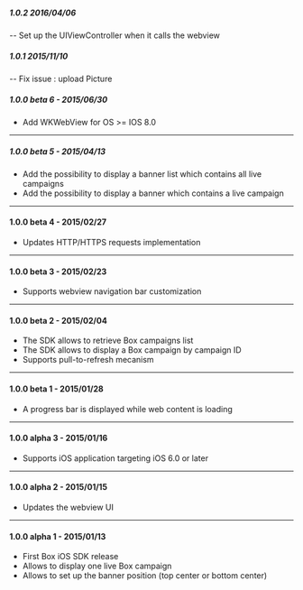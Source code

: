 ##### 1.0.2 2016/04/06

-- Set up the UIViewController when it calls the webview

##### 1.0.1 2015/11/10

-- Fix issue : upload Picture

##### 1.0.0 beta 6 - 2015/06/30

- Add WKWebView for OS >= IOS 8.0

---
##### 1.0.0 beta 5 - 2015/04/13

- Add the possibility to display a banner list which contains all live campaigns
- Add the possibility to display a banner which contains a live campaign

---
#### 1.0.0 beta 4 - 2015/02/27

- Updates HTTP/HTTPS requests implementation

---
#### 1.0.0 beta 3 - 2015/02/23

- Supports webview navigation bar customization

---
#### 1.0.0 beta 2 - 2015/02/04

- The SDK allows to retrieve Box campaigns list
- The SDK allows to display a Box campaign by campaign ID
- Supports pull-to-refresh mecanism

---
#### 1.0.0 beta 1 - 2015/01/28

- A progress bar is displayed while web content is loading

---
#### 1.0.0 alpha 3 - 2015/01/16

- Supports iOS application targeting iOS 6.0 or later

---
#### 1.0.0 alpha 2 - 2015/01/15

- Updates the webview UI

---
#### 1.0.0 alpha 1 - 2015/01/13

- First Box iOS SDK release
- Allows to display one live Box campaign
- Allows to set up the banner position (top center or bottom center)
